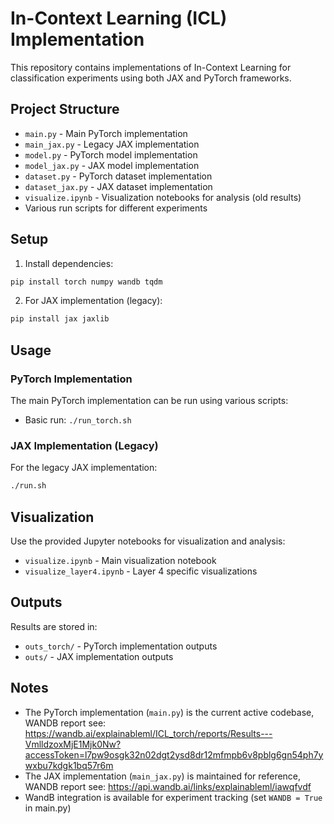 # In-Context Learning (ICL) Implementation

This repository contains implementations of In-Context Learning for classification experiments using both JAX and PyTorch frameworks.

## Project Structure

- `main.py` - Main PyTorch implementation
- `main_jax.py` - Legacy JAX implementation
- `model.py` - PyTorch model implementation
- `model_jax.py` - JAX model implementation
- `dataset.py` - PyTorch dataset implementation
- `dataset_jax.py` - JAX dataset implementation
- `visualize.ipynb` - Visualization notebooks for analysis (old results)
- Various run scripts for different experiments

## Setup

1. Install dependencies:
```bash
pip install torch numpy wandb tqdm
```

2. For JAX implementation (legacy):
```bash
pip install jax jaxlib
```

## Usage

### PyTorch Implementation

The main PyTorch implementation can be run using various scripts:

- Basic run: `./run_torch.sh`

### JAX Implementation (Legacy)

For the legacy JAX implementation:
```bash
./run.sh
```

## Visualization

Use the provided Jupyter notebooks for visualization and analysis:
- `visualize.ipynb` - Main visualization notebook
- `visualize_layer4.ipynb` - Layer 4 specific visualizations

## Outputs

Results are stored in:
- `outs_torch/` - PyTorch implementation outputs
- `outs/` - JAX implementation outputs

## Notes

- The PyTorch implementation (`main.py`) is the current active codebase, WANDB report see: https://wandb.ai/explainableml/ICL_torch/reports/Results---VmlldzoxMjE1Mjk0Nw?accessToken=l7pw9osgk32n02dgt2ysd8dr12mfmpb6v8pblg6gn54ph7ywxbu7kdgk1bq57r6m
- The JAX implementation (`main_jax.py`) is maintained for reference, WANDB report see: https://api.wandb.ai/links/explainableml/iawqfvdf
- WandB integration is available for experiment tracking (set `WANDB = True` in main.py)